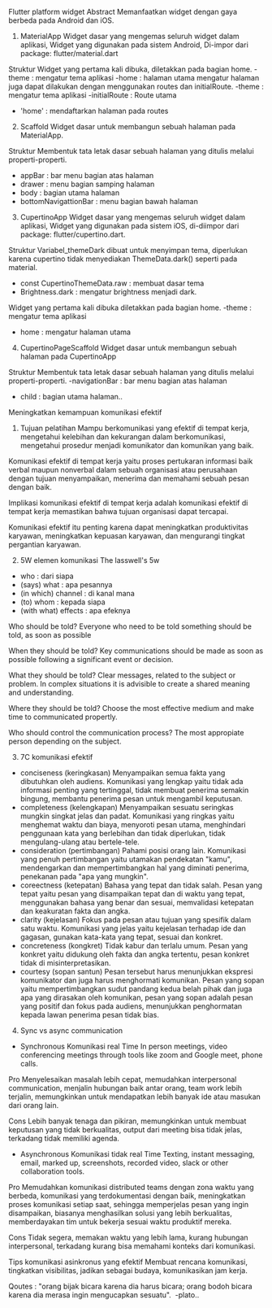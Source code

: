 Flutter platform widget
Abstract
Memanfaatkan widget dengan gaya berbeda pada Android dan iOS.

1. MaterialApp 
Widget dasar yang mengemas seluruh widget dalam aplikasi, Widget yang digunakan pada sistem Android, Di-impor dari package: flutter/material.dart

Struktur
Widget yang pertama kali dibuka, diletakkan pada bagian home.
-theme : mengatur tema aplikasi
-home : halaman utama
mengatur halaman juga dapat dilakukan dengan menggunakan routes dan initialRoute.
-theme : mengatur tema aplikasi
-initialRoute : Route utama
- 'home' : mendaftarkan halaman pada routes


2. Scaffold
Widget dasar untuk membangun sebuah halaman pada MaterialApp.

 Struktur
Membentuk tata letak dasar sebuah halaman yang ditulis melalui properti-properti.
- appBar : bar menu bagian atas halaman
- drawer : menu bagian samping halaman
- body : bagian utama halaman
- bottomNavigattionBar : menu bagian bawah halaman

3. CupertinoApp
Widget dasar yang mengemas seluruh widget dalam aplikasi, Widget yang digunakan pada sistem iOS, di-diimpor dari package: flutter/cupertino.dart.

Struktur
Variabel_themeDark dibuat untuk menyimpan tema, diperlukan karena cupertino tidak menyediakan ThemeData.dark() seperti pada material.
- const CupertinoThemeData.raw : membuat dasar tema
- Brightness.dark : mengatur brightness menjadi dark.

Widget yang pertama kali dibuka diletakkan pada bagian home.
-theme : mengatur tema aplikasi
- home : mengatur halaman utama

4. CupertinoPageScaffold
Widget dasar untuk membangun sebuah halaman pada CupertinoApp

Struktur
Membentuk tata letak dasar sebuah halaman yang ditulis melalui properti-properti.
-navigationBar : bar menu bagian atas halaman
- child : bagian utama halaman..

Meningkatkan kemampuan komunikasi efektif

1. Tujuan pelatihan
Mampu berkomunikasi yang efektif di tempat kerja, mengetahui kelebihan dan kekurangan dalam berkomunikasi, mengetahui prosedur menjadi komunikator dan komunikan yang baik.

Komunikasi efektif di tempat kerja yaitu proses pertukaran informasi baik verbal maupun nonverbal dalam sebuah organisasi atau perusahaan dengan tujuan menyampaikan, menerima dan memahami sebuah pesan dengan baik.

Implikasi komunikasi efektif di tempat kerja adalah komunikasi efektif di tempat kerja memastikan bahwa tujuan organisasi dapat tercapai.

Komunikasi efektif itu penting karena dapat meningkatkan produktivitas karyawan, meningkatkan kepuasan karyawan, dan mengurangi tingkat pergantian karyawan.

2. 5W elemen komunikasi
The lasswell's 5w
- who : dari siapa
- (says) what : apa pesannya
- (in which) channel : di kanal mana
- (to) whom : kepada siapa
- (with what) effects : apa efeknya

Who should be told?
Everyone who need to be told something should be told, as soon as possible

When they should be told?
Key communications should be made as soon as possible following a significant event or decision.

What they should be told?
Clear messages, related to the subject or problem. In complex situations it is advisible to create a shared meaning and understanding.

Where they should be told?
Choose the most effective medium and make time to communicated propertly.

Who should control the communication process?
The most appropiate person depending on the subject.

3. 7C komunikasi efektif
- conciseness (keringkasan)
Menyampaikan semua fakta yang dibutuhkan oleh audiens.
Komunikasi yang lengkap yaitu tidak ada informasi penting yang tertinggal, tidak membuat penerima semakin bingung, membantu penerima pesan untuk mengambil keputusan.
- completeness (kelengkapan)
Menyampaikan sesuatu seringkas mungkin singkat jelas dan padat.
Komunikasi yang ringkas yaitu menghemat waktu dan biaya, menyoroti pesan utama, menghindari penggunaan kata yang berlebihan dan tidak diperlukan, tidak mengulang-ulang atau bertele-tele.
- consideration (pertimbangan)
Pahami posisi orang lain.
Komunikasi yang penuh pertimbangan yaitu utamakan pendekatan "kamu", mendengarkan dan mempertimbangkan hal yang diminati penerima, penekanan pada "apa yang mungkin".
- coreectness (ketepatan)
Bahasa yang tepat dan tidak salah.
Pesan yang tepat yaitu pesan yang disampaikan tepat dan di waktu yang tepat, menggunakan bahasa yang benar dan sesuai, memvalidasi ketepatan dan keakuratan fakta dan angka.
- clarity (kejelasan)
Fokus pada pesan atau tujuan yang spesifik dalam satu waktu.
Komunikasi yang jelas yaitu kejelasan terhadap ide dan gagasan, gunakan kata-kata yang tepat, sesuai dan konkret.
- concreteness (kongkret)
Tidak kabur dan terlalu umum.
Pesan yang konkret yaitu didukung oleh fakta dan angka tertentu, pesan konkret tidak di misinterpretasikan.
- courtesy (sopan santun)
Pesan tersebut harus menunjukkan ekspresi komunikator dan juga harus menghormati komunikan.
Pesan yang sopan yaitu mempertimbangkan sudut pandang kedua belah pihak dan juga apa yang dirasakan oleh komunikan, pesan yang sopan adalah pesan yang positif dan fokus pada audiens, menunjukkan penghormatan kepada lawan penerima pesan tidak bias.

4. Sync vs async communication
- Synchronous
Komunikasi real Time
In person meetings, video conferencing meetings through tools like zoom and Google meet, phone calls.

Pro 
Menyelesaikan masalah lebih cepat, memudahkan interpersonal communication, menjalin hubungan baik antar orang, team work lebih terjalin, memungkinkan untuk mendapatkan lebih banyak ide atau masukan dari orang lain.

Cons
Lebih banyak tenaga dan pikiran, memungkinkan untuk membuat keputusan yang tidak berkualitas, output dari meeting bisa tidak jelas, terkadang tidak memiliki agenda.

- Asynchronous
Komunikasi tidak real Time
Texting, instant messaging, email, marked up, screenshots, recorded video, slack or other collaboration tools.

Pro
Memudahkan komunikasi distributed teams dengan zona waktu yang berbeda, komunikasi yang terdokumentasi dengan baik, meningkatkan proses komunikasi setiap saat, sehingga memperjelas pesan yang ingin disampaikan, biasanya menghasilkan solusi yang lebih berkualitas, memberdayakan tim untuk bekerja sesuai waktu produktif mereka. 

Cons
Tidak segera, memakan waktu yang lebih lama, kurang hubungan interpersonal, terkadang kurang bisa memahami konteks dari komunikasi.

Tips komunikasi asinkronus yang efektif
Membuat rencana komunikasi, tingkatkan visibilitas, jadikan sebagai budaya, komunikasikan jam kerja.

Qoutes : "orang bijak bicara karena dia harus bicara; orang bodoh bicara karena dia merasa ingin mengucapkan sesuatu". 
-plato..

